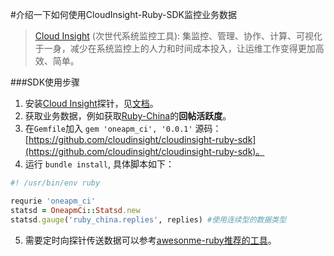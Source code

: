 #介绍一下如何使用CloudInsight-Ruby-SDK监控业务数据

> [Cloud Insight](http://www.oneapm.com/ci/feature.html) (次世代系统监控工具):
集监控、管理、协作、计算、可视化于一身，减少在系统监控上的人力和时间成本投入，让运维工作变得更加高效、简单。


###SDK使用步骤
  1. 安装[Cloud Insight](http://www.oneapm.com/ci/feature.html)探针，见[文档](http://docs-ci.oneapm.com/quick-start/)。
  2. 获取业务数据，例如获取[Ruby-China](https://ruby-china.org/topics)的**回帖活跃度**。
  3. 在```Gemfile```加入 ```gem 'oneapm_ci', '0.0.1'``` 源码：[https://github.com/cloudinsight/cloudinsight-ruby-sdk](https://github.com/cloudinsight/cloudinsight-ruby-sdk)。
  4. 运行 ```bundle install```, 具体脚本如下：
  ```ruby
  #! /usr/bin/env ruby
  
  requrie 'oneapm_ci'
  statsd = OneapmCi::Statsd.new
  statsd.gauge('ruby_china.replies', replies) #使用连续型的数据类型
  ```
  5. 需要定时向探针传送数据可以参考[awesonme-ruby推荐的工具](https://github.com/markets/awesome-ruby#scheduling)。
 
